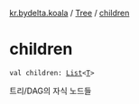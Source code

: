[kr.bydelta.koala](../index.md) / [Tree](index.md) / [children](./children.md)

# children

`val children: `[`List`](https://kotlinlang.org/api/latest/jvm/stdlib/kotlin.collections/-list/index.html)`<`[`T`](index.md#T)`>`

트리/DAG의 자식 노드들

